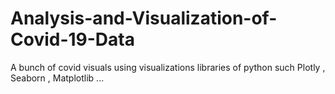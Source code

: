 # Analysis-and-Visualization-of-Covid-19-Data

A bunch of covid visuals using visualizations libraries of python such Plotly , Seaborn , Matplotlib ...
